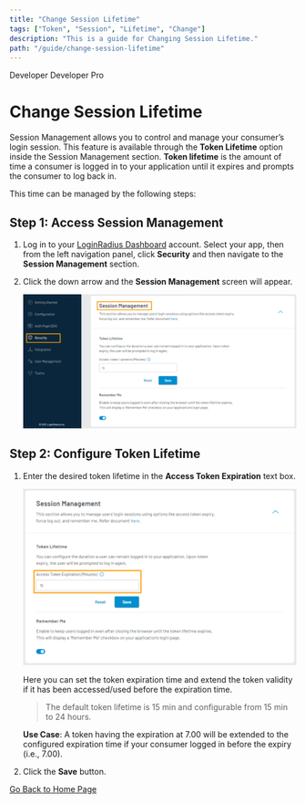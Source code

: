 ```yaml
---
title: "Change Session Lifetime"
tags: ["Token", "Session", "Lifetime", "Change"]
description: "This is a guide for Changing Session Lifetime."
path: "/guide/change-session-lifetime"
---
```


<span class="developer plan-tag">Developer</span>
<span class="devloper-premium plan-tag">Developer Pro</span>

# Change Session Lifetime

Session Management allows you to control and manage your consumer’s login session. This feature is available through the **Token Lifetime** option inside the Session Management section. **Token lifetime** is the amount of time a consumer is logged in to your application until it expires and prompts the consumer to log back in.

This time can be managed by the following steps:

## Step 1: Access Session Management

1. Log in to your <a href="https://dashboard.loginradius.com/dashboard" target="_blank">LoginRadius Dashboard</a> account. Select your app, then from the left navigation panel, click **Security** and then navigate to the **Session Management** section.

2. Click the down arrow and the **Session Management** screen will appear.

   ![alt_text](./../../assets/blog-common/session-management-settings.png "image_tooltip")

## Step 2: Configure Token Lifetime

1. Enter the desired token lifetime in the **Access Token Expiration** text box.

   ![alt_text](./../../assets/blog-common/session-token.png "image_tooltip")

   Here you can set the token expiration time and extend the token validity if it has been accessed/used before the expiration time.

   > The default token lifetime is 15 min and configurable from 15 min to 24 hours.

   **Use Case**: A token having the expiration at 7.00 will be extended to the configured expiration time if your consumer logged in before the expiry (i.e., 7.00).

2. Click the **Save** button.

[Go Back to Home Page](/)
